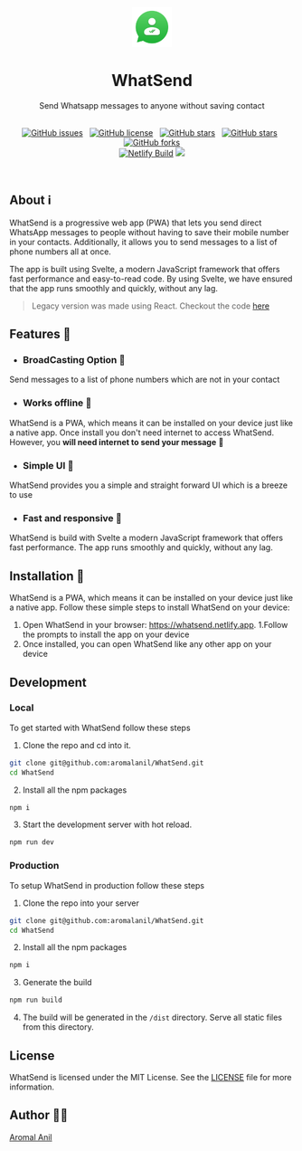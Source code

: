 
<div align="center">
<img width="70" src="public/assets/favicon/android-chrome-512x512.png" alt="logo"/>
<h1>WhatSend</h1>
<p>Send Whatsapp messages to anyone without saving contact<p/><br/>
<a href="https://github.com/aromalanil/WhatSend/issues"><img alt="GitHub issues" src="https://img.shields.io/github/issues/aromalanil/WhatSend?style=for-the-badge"></a>&nbsp;&nbsp;
<a href="https://github.com/aromalanil/WhatSend/blob/master/LICENSE"><img alt="GitHub license" src="https://img.shields.io/github/license/aromalanil/WhatSend?style=for-the-badge"></a>&nbsp;&nbsp;
<a href="https://github.com/aromalanil/WhatSend/stargazers"><img alt="GitHub stars" src="https://img.shields.io/github/stars/aromalanil/WhatSend?style=for-the-badge"></a>&nbsp;&nbsp;
<a href="https://github.com/aromalanil/WhatSend"><img alt="GitHub stars" src="https://img.shields.io/github/repo-size/aromalanil/whatsend?style=for-the-badge"></a>&nbsp;&nbsp;
<a href="https://github.com/aromalanil/WhatSend/network"><img alt="GitHub forks" src="https://img.shields.io/github/forks/aromalanil/WhatSend?style=for-the-badge"></a><br/>
<a href="https://app.netlify.com/sites/whatsend/deploys"><img alt="Netlify Build" src="https://api.netlify.com/api/v1/badges/ceadcba9-7d25-4abf-908b-d188a5801d5d/deploy-status"></a>

<img src="https://whatsend.netlify.app/assets/images/demo.png" />
</div>

<br/>


## About ℹ

WhatSend is a progressive web app (PWA) that lets you send direct WhatsApp messages to people without having to save their mobile number in your contacts. Additionally, it allows you to send messages to a list of phone numbers all at once.

The app is built using Svelte, a modern JavaScript framework that offers fast performance and easy-to-read code. By using Svelte, we have ensured that the app runs smoothly and quickly, without any lag.

> Legacy version was made using React. Checkout the code [here](https://github.com/aromalanil/WhatSend/tree/v2-legacy-react)

##  Features 🎈
- ###  BroadCasting Option 📢
Send messages to a list of phone numbers which are not in your contact
- ###  Works offline 🚫
WhatSend is a PWA, which means it can be installed on your device just like a native app. Once install you don't need internet to access WhatSend. However, you **will need internet to send your message** 🙈
- ###  Simple UI 📱
WhatSend provides you a simple and straight forward UI which is a breeze to use
- ###  Fast and responsive 🚀
WhatSend is build with Svelte a modern JavaScript framework that offers fast performance. The app runs smoothly and quickly, without any lag. 

## Installation 🔧
WhatSend is a PWA, which means it can be installed on your device just like a native app. Follow these simple steps to install WhatSend on your device:

1. Open WhatSend in your browser: https://whatsend.netlify.app. 
1.Follow the prompts to install the app on your device
1. Once installed, you can open WhatSend like any other app on your device

## Development

### Local
To get started with WhatSend follow these steps
1. Clone the repo and cd into it.
```bash
git clone git@github.com:aromalanil/WhatSend.git
cd WhatSend
```
2. Install all the npm packages
```bash
npm i
```
3. Start the development server with hot reload.
```bash
npm run dev
```

### Production
To setup WhatSend in production follow these steps
1. Clone the repo into your server
```bash
git clone git@github.com:aromalanil/WhatSend.git
cd WhatSend
```
2. Install all the npm packages
```bash
npm i
```
3. Generate the build
```bash
npm run build
```
4. The build will be generated in the `/dist` directory. Serve all static files from this directory.

## License
WhatSend is licensed under the MIT License. See the [LICENSE](LICENSE) file for more information.

## Author ✍🏻

[Aromal Anil](https://aromalanil.in)
